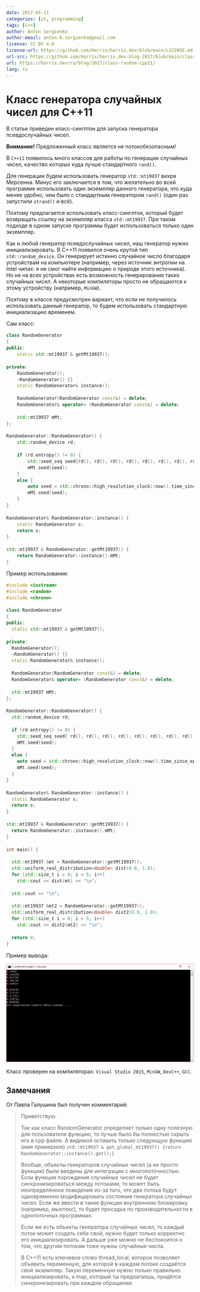 ```yaml
---
date: 2017-05-11
categories: [it, programming]
tags: [C++]
author: Anton Sergienko
author-email: anton.b.sergienko@gmail.com
license: CC BY 4.0
license-url: https://github.com/Harrix/harrix.dev/blob/main/LICENSE.md
url-src: https://github.com/Harrix/harrix.dev-blog-2017/blob/main/class-random-cpp11/class-random-cpp11.md
url: https://harrix.dev/ru/blog/2017/class-random-cpp11/
lang: ru
---
```


# Класс генератора случайных чисел для C++11

В статье приведен класс-синглтон для запуска генератора псевдослучайных чисел.

**Внимание!** Предложенный класс является не потокобезопасным!

В `C++11` появилось много классов для работы по генерации случайных чисел, качество которых куда лучше стандартного `rand()`.

Для генерации будем использовать генератор `std::mt19937` вихря Мерсенна. Минус его заключается в том, что желательно во всей программе использовать один экземпляр данного генератора, что куда менее удобно, чем было с стандартным генератором `rand()` (один раз запустили `strand()` и всё).

Поэтому предлагается использовать класс-синглтон, который будет возвращать ссылку на экземпляр класса `std::mt19937`. При таком подходе в одном запуске программы будет использоваться только один экземпляр.

Как и любой генератор псевдослучайных чисел, наш генератор нужно инициализировать. В C++11 появился очень крутой тип `std::random_device`. Он генерирует истинно случайное число благодаря устройствам на компьютере (например, через источник энтропии на Intel чипах: я не смог найти информацию о природе этого источника). Но не на всех устройствах есть возможность генерирования таких случайных чисел. А некоторые компиляторы просто не обращаются к этому устройству (например, `MinGW`).

Поэтому в классе предусмотрен вариант, что если не получилось использовать данный генератор, то будем использовать стандартную инициализацию временем.

Сам класс:

```cpp
class RandomGenerator
{
public:
    static std::mt19937 & getMt19937();

private:
    RandomGenerator();
    ~RandomGenerator() {}
    static RandomGenerator& instance();

    RandomGenerator(RandomGenerator const&) = delete;
    RandomGenerator& operator= (RandomGenerator const&) = delete;

    std::mt19937 mMt;
};

RandomGenerator::RandomGenerator() {
    std::random_device rd;

    if (rd.entropy() != 0) {
        std::seed_seq seed{rd(), rd(), rd(), rd(), rd(), rd(), rd(), rd()};
        mMt.seed(seed);
    }
    else {
        auto seed = std::chrono::high_resolution_clock::now().time_since_epoch().count();
        mMt.seed(seed);
    }
}

RandomGenerator& RandomGenerator::instance() {
    static RandomGenerator s;
    return s;
}

std::mt19937 & RandomGenerator::getMt19937() {
    return RandomGenerator::instance().mMt;
}
```

Пример использования:

```cpp
#include <iostream>
#include <random>
#include <chrono>

class RandomGenerator
{
public:
  static std::mt19937 & getMt19937();

private:
  RandomGenerator();
  ~RandomGenerator() {}
  static RandomGenerator& instance();

  RandomGenerator(RandomGenerator const&) = delete;
  RandomGenerator& operator= (RandomGenerator const&) = delete;

  std::mt19937 mMt;
};

RandomGenerator::RandomGenerator() {
  std::random_device rd;

  if (rd.entropy() != 0) {
    std::seed_seq seed{ rd(), rd(), rd(), rd(), rd(), rd(), rd(), rd() };
    mMt.seed(seed);
  }
  else {
    auto seed = std::chrono::high_resolution_clock::now().time_since_epoch().count();
    mMt.seed(seed);
  }
}

RandomGenerator& RandomGenerator::instance() {
  static RandomGenerator s;
  return s;
}

std::mt19937 & RandomGenerator::getMt19937() {
  return RandomGenerator::instance().mMt;
}

int main() {

  std::mt19937 &mt = RandomGenerator::getMt19937();
  std::uniform_real_distribution<double> dist(0.0, 1.0);
  for (std::size_t i = 0; i < 5; i++)
    std::cout << dist(mt) << "\n";

  std::cout << "\n";

  std::mt19937 &mt2 = RandomGenerator::getMt19937();
  std::uniform_real_distribution<double> dist2(0.0, 1.0);
  for (std::size_t i = 0; i < 5; i++)
    std::cout << dist2(mt2) << "\n";

  return 0;
}
```

Пример вывода:

![Результат выполнения программы](img/result.png)

Класс проверен на компиляторах: `Visual Studio 2015`, `MinGW`, `DevC++`, `GCC`.

## Замечания

От Павла Галушина был получен комментарий:

> Приветствую.
>
> Так как класс RandomGenerator определяет только одну полезную для пользователя функцию, то лучше было бы полностью скрыть его в cpp файле. А видимой оставить только следующую функцию (имя примерное) `std::mt19937 & get_global_mt19937() {return RandomGenerator::instance().get();}`
>
> Вообще, объекты генераторов случайных чисел (а не просто функции) были введены для интеграции с многопоточностью. Если функция порождения случайных чисел не будет синхронизироваться между потоками, то может быть неопределённое поведение из-за того, что два потока будут одновременно модифицировать состояние генератора случайных чисел. Если же ввести в такие функции внутреннюю блокировку (например, мьютекс), то будет просадка по производительности в однопоточных программах.
>
> Если же есть объекты генератора случайных чисел, то каждый поток может создать себе свой, нужно будет только корректно его инициализировать. А дальше уже можно не беспокоится о том, что другим потокам тоже нужны случайные числа.
>
> В C++11 есть ключевое слово thread_local, которое позволяет объявить переменную, для которой в каждом потоке создаётся свой экземпляр. Такую переменную нужно только правильно инициализировать, а map, который ты предлагаешь, придётся синхронизировать при каждом обращении.
